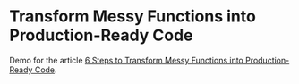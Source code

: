 # Transform Messy Functions into Production-Ready Code
Demo for the article [6 Steps to Transform Messy Functions into Production-Ready Code](https://mathdatasimplified.com/6-steps-to-transform-messy-functions-into-production-ready-code).
